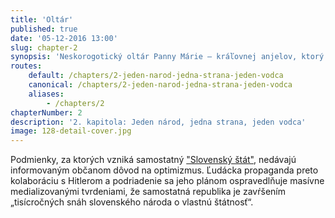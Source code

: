 ```yaml
---
title: 'Oltár'
published: true
date: '05-12-2016 13:00'
slug: chapter-2
synopsis: 'Neskorogotický oltár Panny Márie – kráľovnej anjelov, ktorý dal anonymnému maliarovi meno, bol rozobratý ešte v 18. storočí, jeho jednotlivé časti sa zachovali v niekoľkých zbierkach na Slovensku, v Poľsku a v Maďarsku. Ukončenie reštaurovania oltárnej tabule Ukrižovanie sa stalo priamym podnetom na usporiadanie výstavy.'
routes:
    default: /chapters/2-jeden-narod-jedna-strana-jeden-vodca
    canonical: /chapters/2-jeden-narod-jedna-strana-jeden-vodca
    aliases:
        - /chapters/2
chapterNumber: 2
description: '2. kapitola: Jeden národ, jedna strana, jeden vodca'
image: 128-detail-cover.jpg
---
```


<span class="drop-cap">P</span>odmienky, za ktorých vzniká samostatný <a target="_blank" href="http://senxskutocnost.sng.sk/chapters/1-na-polceste-k-slovenskemu-statu#vznik-slovenskho-ttu">"Slovenský štát"</a>, nedávajú informovaným občanom dôvod na optimizmus. Ľudácka propaganda preto kolaboráciu s Hitlerom a podriadenie sa jeho plánom ospravedlňuje masívne medializovanými tvrdeniami, že samostatná republika je zavŕšením „tisícročných snáh slovenského národa o vlastnú štátnosť“.
